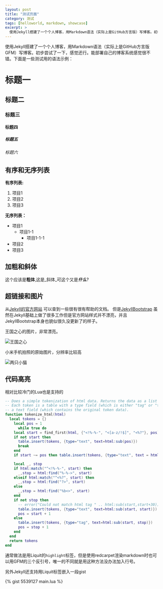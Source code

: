 ```yaml
---
layout: post
title: "测试页面"
category: 测试
tags: [helloworld, markdown, showcase]
excerpt: >
  使用Jekyll搭建了一个个人博客，用Markdown语法（实际上是GitHub方言版）写博客。初步尝试了一下，感觉还行。能部署自己的博客系统感觉很不错。下面是一些测试用的语法示例：
---
```


使用Jekyll搭建了一个个人博客，用Markdown语法（实际上是GitHub方言版GFM）写博客。初步尝试了一下，感觉还行。能部署自己的博客系统感觉很不错。下面是一些测试用的语法示例：

标题一
================

标题二
----------------

### 标题三

#### 标题四

##### 标题五

###### 标题六

有序和无序列表
------------

**有序列表:**

1. 项目1
1. 项目2
1. 项目3

**无序列表：**

* 项目1
  + 项目1-1
    - 项目1-1-1
* 项目2
* 项目3

加粗和斜体
-----------

这个应该是**粗体**,这是_斜体_可这个又是***什么***?

超链接和图片
------------

从[Jekyll的官方网站](http://jekyllrb.com/) 可以查到一些很有很有帮助的文档。
但是[JekyllBootstrap](http://jekyllbootstrap.com/) 虽然在Jekyll基础上做了很多工作但是官方网站样式并不漂亮，并且JekyllBootstrap本身也貌似很久没更新了的样子。

王国之心的图片，非常漂亮。

![王国之心](https://lh6.googleusercontent.com/-bLnw-E0z_SA/T2vlXSehfMI/AAAAAAAAAW4/K14Rb-6K5YQ/s620/2-1.jpg)

小米手机拍照的原始图片，分辨率比较高

![两只小猫](https://www.filepicker.io/api/file/RD4g9YWgQ4CiUCwnvlr4 "两只小猫")

代码高亮
-------------------

相对比较冷门的Lua也是支持的

``` lua
-- Does a simple tokenization of html data. Returns the data as a list of tokens. 
-- Each token is a table with a type field (which is either "tag" or "text") and
-- a text field (which contains the original token data).
function tokenize_html(html)
  local tokens = {}
    local pos = 1
      while true do
    local start = find_first(html, {"<!%-%-", "<[a-z/!$]", "<%?"}, pos)
    if not start then
      table.insert(tokens, {type="text", text=html:sub(pos)})
      break
    end
    if start ~= pos then table.insert(tokens, {type="text", text = html:sub(pos, start-1)}) end

    local _, stop
    if html:match("^<!%-%-", start) then
      _,stop = html:find("%-%->", start)
    elseif html:match("^<%?", start) then
      _,stop = html:find("?>", start)
    else
      _,stop = html:find("%b<>", start)
    end
    if not stop then
      -- error("Could not match html tag " .. html:sub(start,start+30)) 
      table.insert(tokens, {type="text", text=html:sub(start, start)})
      pos = start + 1
    else
      table.insert(tokens, {type="tag", text=html:sub(start, stop)})
      pos = stop + 1
    end
  end
  return tokens
end
```

通常做法是用Liquit的`highlight`标签，但是使用redcarpet渲染markdown时也可以用GFM的三个反引号，唯一的不同就是用这种方法没办法加入行号。

另外Jekyll还支持用Liquit标签嵌入一段gist

{% gist 5539127 main.lua %}
